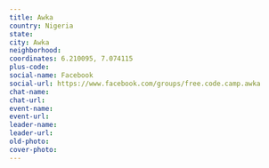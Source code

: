 ```yaml
---
title: Awka
country: Nigeria
state: 
city: Awka
neighborhood: 
coordinates: 6.210095, 7.074115
plus-code:
social-name: Facebook
social-url: https://www.facebook.com/groups/free.code.camp.awka
chat-name:
chat-url:
event-name:
event-url:
leader-name:
leader-url:
old-photo: 
cover-photo:
---
```

